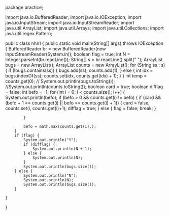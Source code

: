 package practice;

import java.io.BufferedReader;
import java.io.IOException;
import java.io.InputStream;
import java.io.InputStreamReader;
import java.util.ArrayList;
import java.util.Arrays;
import java.util.Collections;
import java.util.regex.Pattern;

public class nhn1 {
	public static void main(String[] args) throws IOException {
		BufferedReader br = new BufferedReader(new InputStreamReader(System.in));
		boolean flag = true;
		int N = Integer.parseInt(br.readLine());
		String[] s = br.readLine().split(" ");
		ArrayList<String> bugs = new ArrayList<String>();
		ArrayList<Integer> counts = new ArrayList<Integer>();
		for (String ss : s) {
			if (!bugs.contains(ss)) {
				bugs.add(ss);
				counts.add(1);
			} else {
				int idx = bugs.indexOf(ss);
				counts.set(idx, counts.get(idx) + 1);
			}
		}
		int temp = counts.get(0);
		// System.out.println(bugs.toString());
		//System.out.println(counts.toString());
		boolean card = true;
		boolean difflag = false;
		int befo = -1;
		for (int i = 0; i < counts.size(); i++) {
			System.out.println(befo);
			if (befo > 0 && counts.get(i) != befo) {
				if (card && (befo + 1 == counts.get(i) || befo == counts.get(i) + 1)) {
					card = false;
					counts.set(i, counts.get(i)+1);
					difflag = true;
				} else {
					flag = false;
					break;
				}

			}

			befo = math.max(counts.get(i),);
		}
		if (flag) {
			System.out.println("Y");
			if (difflag) {
				System.out.println(N + 1);
			} else {
				System.out.println(N);
			}
			System.out.println(bugs.size());
		} else {
			System.out.println("N");
			System.out.println(N);
			System.out.println(bugs.size());
		}

	}
}

